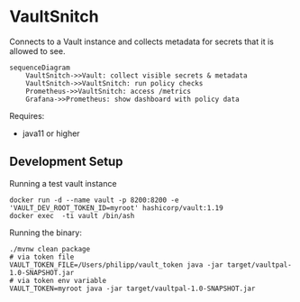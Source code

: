 # VaultSnitch

Connects to a Vault instance and collects metadata for secrets that it is allowed to see.

```mermaid
sequenceDiagram
    VaultSnitch->>Vault: collect visible secrets & metadata
    VaultSnitch->>VaultSnitch: run policy checks
    Prometheus->>VaultSnitch: access /metrics
    Grafana->>Prometheus: show dashboard with policy data
```

Requires:
* java11 or higher

## Development Setup

Running a test vault instance 
```shell
docker run -d --name vault -p 8200:8200 -e 'VAULT_DEV_ROOT_TOKEN_ID=myroot' hashicorp/vault:1.19
docker exec  -ti vault /bin/ash
```

Running the binary:
```shell
./mvnw clean package
# via token file
VAULT_TOKEN_FILE=/Users/philipp/vault_token java -jar target/vaultpal-1.0-SNAPSHOT.jar
# via token env variable
VAULT_TOKEN=myroot java -jar target/vaultpal-1.0-SNAPSHOT.jar
```
